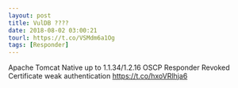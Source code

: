 ```yaml
---
layout: post
title: VulDB ????
date: 2018-08-02 03:00:21
tourl: https://t.co/VSMdm6a1Og
tags: [Responder]
---
```

Apache Tomcat Native up to 1.1.34/1.2.16 OSCP Responder Revoked Certificate weak authentication https://t.co/hxoVRlhja6
